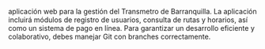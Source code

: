  aplicación web para la gestión del Transmetro de Barranquilla. La aplicación incluirá módulos de registro de usuarios, consulta de rutas y horarios, así como un sistema de pago en línea. Para garantizar un desarrollo eficiente y colaborativo, debes manejar Git con branches correctamente.